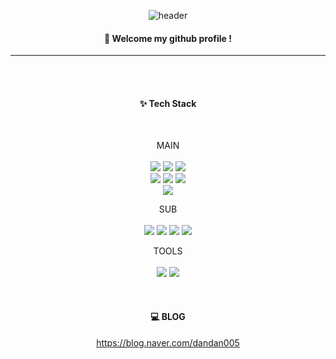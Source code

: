 <div align="center"> 

![header](https://capsule-render.vercel.app/api?type=waving&color=timeGradient&height=200&section=header&text=Hello%20Github!&fontSize=60&fontColor=ffffff)

####  :raising_hand: Welcome my github profile !
<hr/>
<br/>
<br/>

####   :sparkles: Tech Stack
<br/>

MAIN
<br/>
<br/>
<img src="https://img.shields.io/badge/JAVA-007396?style=for-the-badge&logo=java&logoColor=white">
<img src="https://img.shields.io/badge/Spring-6DB33F?style=for-the-badge&logo=Spring&logoColor=white">
<img src="https://img.shields.io/badge/Spring Boot-6DB33F?style=for-the-badge&logo=SpringBoot&logoColor=white">
<br/>
<img src="https://img.shields.io/badge/javascript-f7DF1E?style=for-the-badge&logo=JavaScript&logoColor=white">
<img src="https://img.shields.io/badge/HTML5-E34F26?style=for-the-badge&logo=JavaScript&logoColor=white">
<img src="https://img.shields.io/badge/CSS3-1572B6?style=for-the-badge&logo=JavaScript&logoColor=white">
<br/>
<img src="https://img.shields.io/badge/Oracle-F80000?style=for-the-badge&logo=Oracle&logoColor=white">
<br/>

SUB
<br/><br/>
<img src="https://img.shields.io/badge/jquery-0769AD?style=for-the-badge&logo=jquery&logoColor=white">
<img src="https://img.shields.io/badge/bootstrap-7952B3?style=for-the-badge&logo=bootstrap&logoColor=white">
<img src="https://img.shields.io/badge/thymeleaf-005F0F?style=for-the-badge&logo=thymeleaf&logoColor=white">
<img src="https://img.shields.io/badge/handlebarsdotjs-000000?style=for-the-badge&logo=handlebarsdotjs&logoColor=white">
<br/>

TOOLS
<br/>
<br/>
<img src="https://img.shields.io/badge/Eclipse-2C2255?style=for-the-badge&logo=Eclipse%20IDE&logoColor=white">
<img src="https://img.shields.io/badge/github-181717?style=for-the-badge&logo=github&logoColor=white">

<br/>

####   :computer: BLOG
https://blog.naver.com/dandan005
</div>
